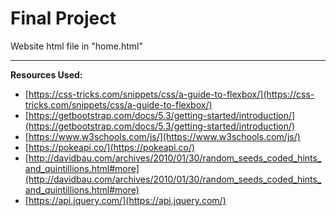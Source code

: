 # Final Project

Website html file in "home.html"

---

**Resources Used:** 
- [https://css-tricks.com/snippets/css/a-guide-to-flexbox/](https://css-tricks.com/snippets/css/a-guide-to-flexbox/)
- [https://getbootstrap.com/docs/5.3/getting-started/introduction/](https://getbootstrap.com/docs/5.3/getting-started/introduction/)
- [https://www.w3schools.com/js/](https://www.w3schools.com/js/)
- [https://pokeapi.co/](https://pokeapi.co/)
- [http://davidbau.com/archives/2010/01/30/random_seeds_coded_hints_and_quintillions.html#more](http://davidbau.com/archives/2010/01/30/random_seeds_coded_hints_and_quintillions.html#more)
- [https://api.jquery.com/](https://api.jquery.com/)
